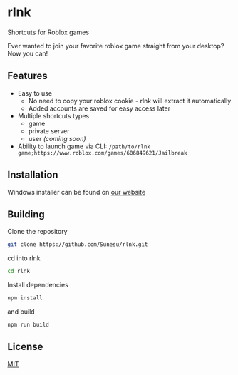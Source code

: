 # rlnk
Shortcuts for Roblox games

Ever wanted to join your favorite roblox game straight from your desktop? Now you can!

## Features
- Easy to use
  - No need to copy your roblox cookie - rlnk will extract it automatically
  - Added accounts are saved for easy access later
- Multiple shortcuts types
  - game
  - private server
  - user *(coming soon)*
- Ability to launch game via CLI: `/path/to/rlnk game;https://www.roblox.com/games/606849621/Jailbreak`

## Installation
Windows installer can be found on [our website](https://rlnk.app)

## Building

Clone the repository

```bash
git clone https://github.com/Sunesu/rlnk.git
```

cd into rlnk

```bash
cd rlnk
```

Install dependencies

```bash
npm install
```

and build

```bash
npm run build
```

## License

[MIT](LICENSE)
